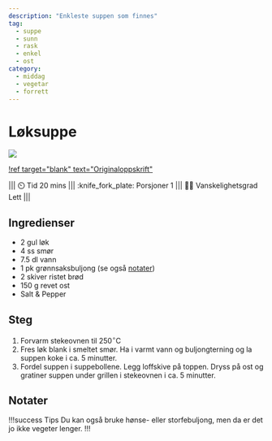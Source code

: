 ```yaml
---
description: "Enkleste suppen som finnes"
tag:
  - suppe
  - sunn
  - rask
  - enkel
  - ost
category:
  - middag
  - vegetar
  - forrett
---
```


# Løksuppe

![](/static/loksuppe.webp)

[!ref target="blank" text="Originaloppskrift"](https://www.tine.no/oppskrifter/middag-og-hovedretter/supper/fransk-l%C3%B8ksuppe)

||| :timer_clock: Tid
20 mins
||| :knife_fork_plate: Porsjoner
1
||| :cook: Vanskelighetsgrad
Lett
|||

## Ingredienser

- 2 gul løk
- 4 ss smør
- 7.5 dl vann
- 1 pk grønnsaksbuljong (se også [notater](#notater))
- 2 skiver ristet brød
- 150 g revet ost
- Salt & Pepper

## Steg

1. Forvarm stekeovnen til $250^\circ\mathrm{C}$
2. Fres løk blank i smeltet smør. Ha i varmt vann og buljongterning og la suppen koke i
   ca. 5 minutter.
3. Fordel suppen i suppebollene. Legg loffskive på toppen. Dryss på ost og gratiner
   suppen under grillen i stekeovnen i ca. 5 minutter.

## Notater

!!!success Tips
Du kan også bruke hønse- eller storfebuljong, men da er det jo ikke vegeter lenger.
!!!
